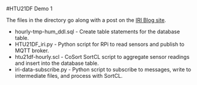 #HTU21DF Demo 1

The files in the directory go along with a post on the [IRI Blog site](http://www.iri.com/blog).

* hourly-tmp-hum_ddl.sql - Create table statements for the database table.
* HTU21DF_iri.py - Python script for RPi to read sensors and publish to MQTT broker.
* htu21df-hourly.scl - CoSort SortCL script to aggregate sensor readings and insert into the database table.
* iri-data-subscribe.py - Python script to subscribe to messages, write to intermediate files, and process with SortCL.
